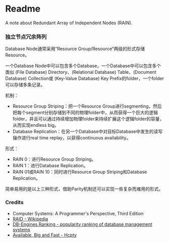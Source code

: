 # Readme
A note about Redundant Array of Independent Nodes (RAIN).

### 独立节点冗余阵列

Database Node通常采用“Resource Group/Resource”两级的形式存储Resource。

一个Database Node中可以包含多个Database，一个Database中可以包含多个类似 (File Database) Directory、(Relational Database) Table、(Document Database) Collection或 (Key-Value Database) Key Prefix的folder，一个folder可以存储多条记录。

机制：
- Resource Group Striping：把一个Resource Group进行segmenting，然后把每个segment分别存储到不同的物理folder中，从而获得一个巨大的逻辑folder，并且可以通过持续增加物理folder来持续扩展这个逻辑folder的容量，从而实现endless big。
- Database Replication：在另一个Database中对目标Database中发生的读写操作进行real time replay，以获得continuous availability。

形式：
- RAIN 0：进行Resource Group Striping。
- RAIN 1：进行Database Replication。
- RAIN 01或RAIN 10：同时进行Resource Group Striping和Database Replication。

简单易用的是以上三种形式，借助Parity机制还可以实现一些复杂而难用的形式。

### Credits
- Computer Systems: A Programmer's Perspective, Third Edition
- [RAID - Wikipedia](https://en.wikipedia.org/wiki/RAID)
- [DB-Engines Ranking - popularity ranking of database management systems](https://db-engines.com/en/ranking)
- [Available, Big and Fast - Hcpty](https://github.com/hcpty/available-big-and-fast)
